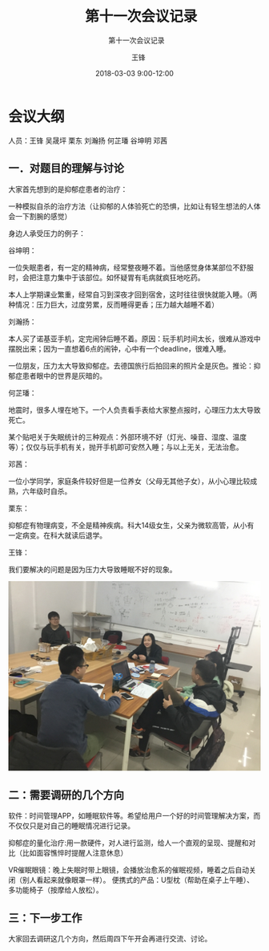 ﻿---
layout:     post
title:      第十一次会议记录
subtitle:   第十一次会议记录
date:       2018-03-03 9:00-12:00
author:     王锋
header-img: img/Meeting_Record_bg.jpg
catalog: true
tags:
    - Meeting
---
# 会议大纲
人员：王锋 吴晟坪 栗东 刘瀚扬 何芷璠 谷坤明 邓茜 

## 一．对题目的理解与讨论
大家首先想到的是抑郁症患者的治疗：

一种模拟自杀的治疗方法（让抑郁的人体验死亡的恐惧，比如让有轻生想法的人体会一下割腕的感觉）

身边人承受压力的例子：

谷坤明：

一位失眠患者，有一定的精神病，经常整夜睡不着。当他感觉身体某部位不舒服时，会把注意力集中于该部位。如怀疑胃有毛病就疯狂地吃药。

本人上学期课业繁重，经常自习到深夜才回到宿舍，这时往往很快就能入睡。（两种情况：压力巨大，过度劳累，反而睡得更香；压力越大越睡不着）

刘瀚扬：

本人买了诺基亚手机，定完闹钟后睡不着。原因：玩手机时间太长，很难从游戏中摆脱出来；因为一直想着6点的闹钟，心中有一个deadline，很难入睡。

一位朋友，压力太大导致抑郁症。去德国旅行后拍回来的照片全是灰色。推论：抑郁症患者眼中的世界是灰暗的。

何芷璠：

地震时，很多人埋在地下。一个人负责看手表给大家整点报时，心理压力太大导致死亡。

某个贴吧关于失眠统计的三种观点：外部环境不好（灯光、噪音、湿度、温度等）；仅仅与玩手机有关，抛开手机即可安然入睡；与以上无关，无法治愈。

邓茜：

一位小学同学，家庭条件较好但是一位养女（父母无其他子女），从小心理比较成熟，六年级时自杀。

栗东：

抑郁症有物理病变，不全是精神疾病。科大14级女生，父亲为微软高管，从小有一定病变。在科大就读后退学。

王锋：

我们要解决的问题是因为压力大导致睡眠不好的现象。

![](https://github.com/Design-Thinking/Design-Thinking.github.io/blob/master/img/3.3%E4%BC%9A%E8%AE%AE.jpg?raw=true)

## 二：需要调研的几个方向

软件：时间管理APP，如睡眠软件等。希望给用户一个好的时间管理解决方案，而不仅仅只是对自己的睡眠情况进行记录。

抑郁症的量化治疗:用一款硬件，对人进行监测，给人一个直观的呈现、提醒和对比（比如面容憔悴时提醒人注意休息）

VR催眠眼镜：晚上失眠时带上眼镜，会播放治愈系的催眠视频，睡着之后自动关闭（别人看起来就像眼罩一样）。
便携式的产品：U型枕（帮助在桌子上午睡）、多功能椅子（按摩给人放松）。

## 三：下一步工作

大家回去调研这几个方向，然后周四下午开会再进行交流、讨论。


       

